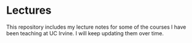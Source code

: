 # Lectures
This repository includes my lecture notes for some of the courses I have been teaching at UC Irvine. I will keep updating them over time. 
